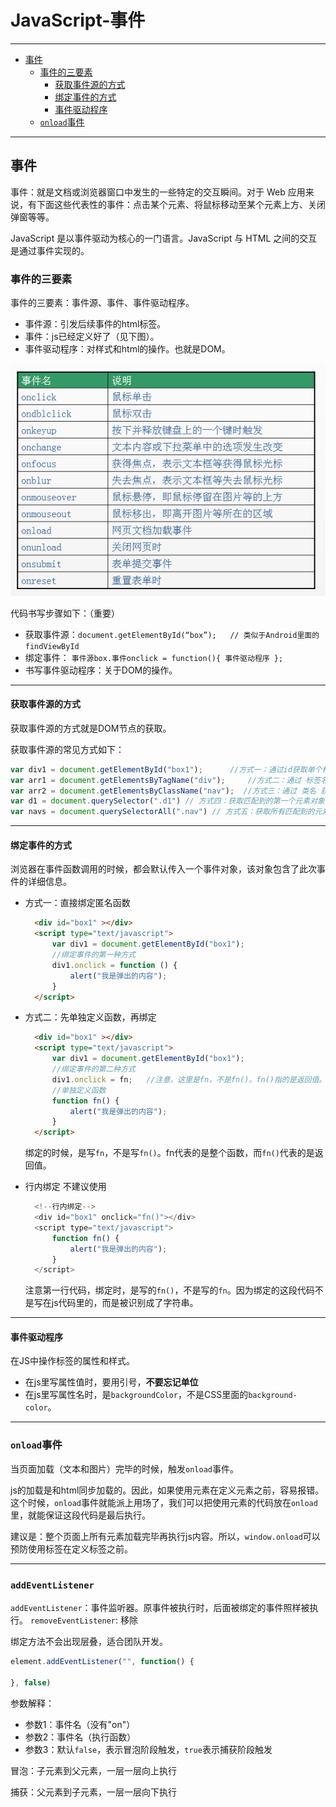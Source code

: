 # JavaScript-事件

---

<!-- @import "[TOC]" {cmd="toc" depthFrom=2 depthTo=6 orderedList=false} -->

<!-- code_chunk_output -->

- [事件](#事件)
  - [事件的三要素](#事件的三要素)
    - [获取事件源的方式](#获取事件源的方式)
    - [绑定事件的方式](#绑定事件的方式)
    - [事件驱动程序](#事件驱动程序)
  - [`onload`事件](#onload事件)

<!-- /code_chunk_output -->

---

## 事件

事件：就是文档或浏览器窗口中发生的一些特定的交互瞬间。对于 Web 应用来说，有下面这些代表性的事件：点击某个元素、将鼠标移动至某个元素上方、关闭弹窗等等。

JavaScript 是以事件驱动为核心的一门语言。JavaScript 与 HTML 之间的交互是通过事件实现的。

### 事件的三要素

事件的三要素：事件源、事件、事件驱动程序。

- 事件源：引发后续事件的html标签。
- 事件：js已经定义好了（见下图）。
- 事件驱动程序：对样式和html的操作。也就是DOM。

![常见的事件](常见的事件.png)

代码书写步骤如下：（重要）

- 获取事件源：`document.getElementById(“box”);   // 类似于Android里面的findViewById`
- 绑定事件： `事件源box.事件onclick = function(){ 事件驱动程序 };`
- 书写事件驱动程序：关于DOM的操作。

---

#### 获取事件源的方式

获取事件源的方式就是DOM节点的获取。

获取事件源的常见方式如下：

```js
var div1 = document.getElementById("box1");      //方式一：通过id获取单个标签
var arr1 = document.getElementsByTagName("div");     //方式二：通过 标签名 获得 标签数组
var arr2 = document.getElementsByClassName("nav");  //方式三：通过 类名 获得 标签数组
var d1 = document.querySelector(".d1") // 方式四：获取匹配到的第一个元素对象
var navs = document.querySelectorAll(".nav") // 方式五：获取所有匹配到的元素对象
```

---

#### 绑定事件的方式

浏览器在事件函数调用的时候，都会默认传入一个事件对象，该对象包含了此次事件的详细信息。

- 方式一：直接绑定匿名函数
  
  ```html
    <div id="box1" ></div>
    <script type="text/javascript">
        var div1 = document.getElementById("box1");
        //绑定事件的第一种方式
        div1.onclick = function () {
            alert("我是弹出的内容");
        }
    </script>
  ```

- 方式二：先单独定义函数，再绑定
  
  ```html
    <div id="box1" ></div>
    <script type="text/javascript">
        var div1 = document.getElementById("box1");
        //绑定事件的第二种方式
        div1.onclick = fn;   //注意，这里是fn，不是fn()。fn()指的是返回值。
        //单独定义函数
        function fn() {
            alert("我是弹出的内容");
        }
    </script>
  ```

  绑定的时候，是写`fn`，不是写`fn()`。fn代表的是整个函数，而`fn()`代表的是返回值。

- 行内绑定
  不建议使用

  ```js
    <!--行内绑定-->
    <div id="box1" onclick="fn()"></div>
    <script type="text/javascript">
        function fn() {
            alert("我是弹出的内容");
        }
    </script>
  ```

  注意第一行代码，绑定时，是写的`fn()`，不是写的`fn`。因为绑定的这段代码不是写在js代码里的，而是被识别成了字符串。

---

#### 事件驱动程序

在JS中操作标签的属性和样式。

- 在js里写属性值时，要用引号，**不要忘记单位**
- 在js里写属性名时，是`backgroundColor`，不是CSS里面的`background-color`。

---

### `onload`事件

当页面加载（文本和图片）完毕的时候，触发`onload`事件。

js的加载是和html同步加载的。因此，如果使用元素在定义元素之前，容易报错。这个时候，`onload`事件就能派上用场了，我们可以把使用元素的代码放在`onload`里，就能保证这段代码是最后执行。

建议是：整个页面上所有元素加载完毕再执行js内容。所以，`window.onload`可以预防使用标签在定义标签之前。

---

### `addEventListener`

`addEventListener`：事件监听器。原事件被执行时，后面被绑定的事件照样被执行。
`removeEventListener`: 移除

绑定方法不会出现层叠，适合团队开发。

```js
element.addEventListener("", function() {

}, false)
```

参数解释：

- 参数1：事件名（没有"on"）
- 参数2：事件名（执行函数）
- 参数3：默认`false`，表示冒泡阶段触发，`true`表示捕获阶段触发

冒泡：子元素到父元素，一层一层向上执行

捕获：父元素到子元素，一层一层向下执行
